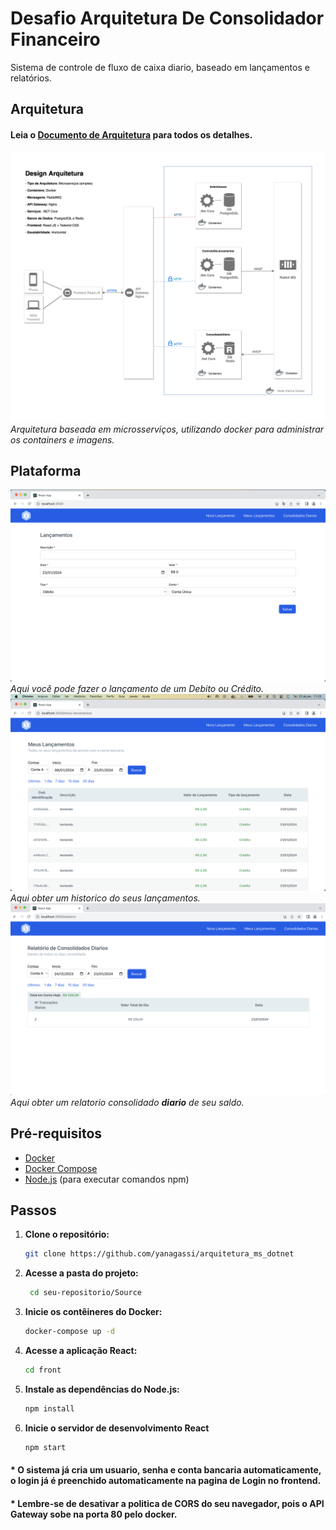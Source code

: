# Desafio Arquitetura De Consolidador Financeiro

Sistema de controle de fluxo de caixa diario, baseado em lançamentos e relatórios.

## Arquitetura

#### Leia o <a href="./Arquitetura//Documento de Arquitetura.pdf">Documento de Arquitetura</a> para todos os detalhes.

<img src="./Arquitetura/Diagrama de Arquitetura.png"/>
<i>Arquitetura baseada em microsserviços, utilizando docker para administrar os containers e imagens.</i>

## Plataforma

<img src="./Arquitetura/lancamentos.png"/>
<i>Aqui você pode fazer o lançamento de um Debito ou Crédito.</i>

<br/>
<img src="./Arquitetura/meus-lancamentos.png"/>
<i>Aqui obter um historico do seus lançamentos.</i>

<br/>
<img src="./Arquitetura/consolidado.png"/>
<i>Aqui obter um relatorio consolidado <b>diario</b> de seu saldo.</i>

## Pré-requisitos

- [Docker](https://www.docker.com/)
- [Docker Compose](https://docs.docker.com/compose/)
- [Node.js](https://nodejs.org/) (para executar comandos npm)

## Passos

1. **Clone o repositório:**

   ```bash
   git clone https://github.com/yanagassi/arquitetura_ms_dotnet
   ```

2. **Acesse a pasta do projeto:**

   ```bash
    cd seu-repositorio/Source
   ```

3. **Inicie os contêineres do Docker:**

   ```bash
   docker-compose up -d
   ```

4. **Acesse a aplicação React:**

   ```bash
   cd front
   ```

5. **Instale as dependências do Node.js:**

   ```bash
   npm install
   ```

6. **Inicie o servidor de desenvolvimento React**
   ```bash
   npm start
   ```

#### \* O sistema já cria um usuario, senha e conta bancaria automaticamente, o login já é preenchido automaticamente na pagina de Login no frontend.

#### \* Lembre-se de desativar a politica de CORS do seu navegador, pois o API Gateway sobe na porta 80 pelo docker.
